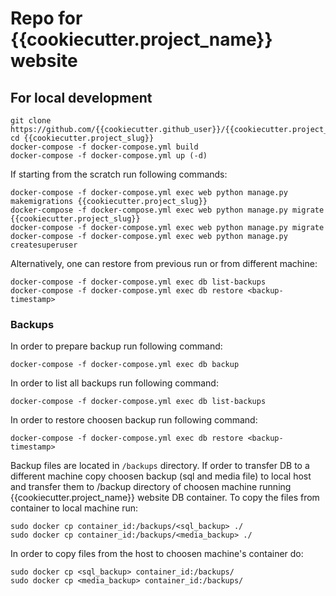 # Repo for {{cookiecutter.project_name}} website

## For local development

```
git clone https://github.com/{{cookiecutter.github_user}}/{{cookiecutter.project_slug}}
cd {{cookiecutter.project_slug}}
docker-compose -f docker-compose.yml build
docker-compose -f docker-compose.yml up (-d)
```

If starting from the scratch run following commands:
```
docker-compose -f docker-compose.yml exec web python manage.py makemigrations {{cookiecutter.project_slug}}
docker-compose -f docker-compose.yml exec web python manage.py migrate {{cookiecutter.project_slug}}
docker-compose -f docker-compose.yml exec web python manage.py migrate
docker-compose -f docker-compose.yml exec web python manage.py createsuperuser
```

Alternatively, one can restore from previous run or from different machine:
```
docker-compose -f docker-compose.yml exec db list-backups
docker-compose -f docker-compose.yml exec db restore <backup-timestamp>
```

### Backups

In order to prepare backup run following command:
```
docker-compose -f docker-compose.yml exec db backup
```

In order to list all backups run following command:
```
docker-compose -f docker-compose.yml exec db list-backups
```

In order to restore choosen backup run following command:
```
docker-compose -f docker-compose.yml exec db restore <backup-timestamp>
```

Backup files are located in `/backups` directory. If order to transfer
DB to a different machine copy choosen backup (sql and media file) to
local host and transfer them to /backup directory of choosen machine
running {{cookiecutter.project_name}} website DB container. To copy the files from container
to local machine run:

```
sudo docker cp container_id:/backups/<sql_backup> ./
sudo docker cp container_id:/backups/<media_backup> ./
```

In order to copy files from the host to choosen machine's container do:
```
sudo docker cp <sql_backup> container_id:/backups/
sudo docker cp <media_backup> container_id:/backups/
```


